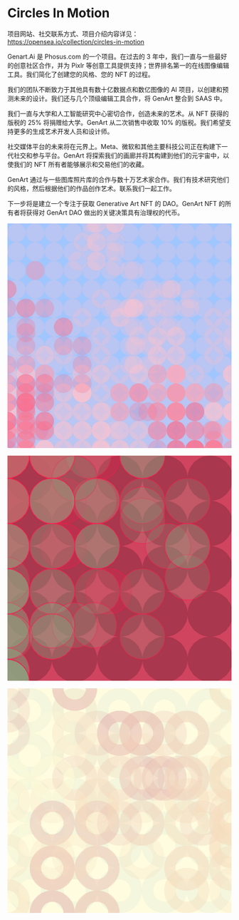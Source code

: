 # Circles In Motion

项目网站、社交联系方式、项目介绍内容详见：https://opensea.io/collection/circles-in-motion

Genart.Ai 是 Phosus.com 的一个项目。在过去的 3 年中，我们一直与一些最好的创意社区合作，并为 Pixlr 等创意工具提供支持；世界排名第一的在线图像编辑工具。我们简化了创建您的风格、您的 NFT 的过程。

我们的团队不断致力于其他具有数十亿数据点和数亿图像的 AI 项目，以创建和预测未来的设计。我们还与几个顶级编辑工具合作，将 GenArt 整合到 SAAS 中。

我们一直与大学和人工智能研究中心密切合作，创造未来的艺术。从 NFT 获得的版税的 25% 将捐赠给大学。GenArt 从二次销售中收取 10% 的版税。我们希望支持更多的生成艺术开发人员和设计师。

社交媒体平台的未来将在元界上。Meta、微软和其他主要科技公司正在构建下一代社交和参与平台。GenArt 将探索我们的画廊并将其构建到他们的元宇宙中，以使我们的 NFT 所有者能够展示和交易他们的收藏。

GenArt 通过与一些图库照片库的合作与数十万艺术家合作。我们有技术研究他们的风格，然后根据他们的作品创作艺术。联系我们一起工作。

下一步将是建立一个专注于获取 Generative Art NFT 的 DAO。GenArt NFT 的所有者将获得对 GenArt DAO 做出的关键决策具有治理权的代币。

![nft](01.png)

![nft](02.png)

![nft](03.png)


